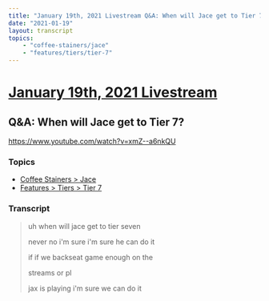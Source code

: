 ```yaml
---
title: "January 19th, 2021 Livestream Q&A: When will Jace get to Tier 7?"
date: "2021-01-19"
layout: transcript
topics:
    - "coffee-stainers/jace"
    - "features/tiers/tier-7"
---
```

# [January 19th, 2021 Livestream](../2021-01-19.md)
## Q&A: When will Jace get to Tier 7?
https://www.youtube.com/watch?v=xmZ--a6nkQU

### Topics
* [Coffee Stainers > Jace](../topics/coffee-stainers/jace.md)
* [Features > Tiers > Tier 7](../topics/features/tiers/tier-7.md)

### Transcript

> uh when will jace get to tier seven
>
> never no i'm sure i'm sure he can do it
>
> if if we backseat game enough on the
>
> streams or pl
>
> jax is playing i'm sure we can do it
